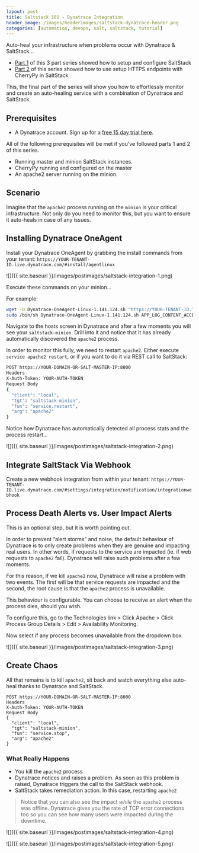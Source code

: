 ```yaml
---
layout: post
title: Saltstack 101 - Dynatrace Integration
header_image: /images/headerimages/saltstack-dynatrace-header.png
categories: [automation, devops, salt, saltstack, tutorial]
---
```


Auto-heal your infrastructure when problems occur with Dynatrace & SaltStack...

- [Part 1](/saltstack-101-setup-configuration) of this 3 part series showed how to setup and configure SaltStack
- [Part 2](/saltstack-101-webhooks) of this series showed how to use setup HTTPS endpoints with CherryPy in SaltStack

This, the final part of the series will show you how to effortlessly monitor and create an auto-healing service with a combination of Dynatrace and SaltStack.

## Prerequisites

- A Dynatrace account. Sign up for a [free 15 day trial here](https://dynatrace.com/trial).

All of the following prerequisites will be met if you’ve followed parts 1 and 2 of this series.

- Running master and minion SaltStack instances.
- CherryPy running and configured on the master
- An apache2 server running on the minion.

## Scenario

Imagine that the `apache2` process running on the `minion` is your critical infrastructure. Not only do you need to monitor this, but you want to ensure it auto-heals in case of any issues.

## Installing Dynatrace OneAgent

Install your Dynatrace OneAgent by grabbing the install commands from your tenant: `https://YOUR-TENANT-ID.live.dynatrace.com/#install/agentlinux`

![]({{ site.baseurl }}/images/postimages/saltstack-integration-1.png)

Execute these commands on your minion…

For example:

```bash
wget -O Dynatrace-OneAgent-Linux-1.141.124.sh "https://YOUR-TENANT-ID.live.dynatrace.com/api/v1/deployment/installer/agent/unix/default/latest?Api-Token=***&arch=x86&flavor=default"
sudo /bin/sh Dynatrace-OneAgent-Linux-1.141.124.sh APP_LOG_CONTENT_ACCESS=1
```

Navigate to the hosts screen in Dynatrace and after a few moments you will see your `saltstack-minion`. Drill into it and notice that it has already automatically discovered the `apache2` process.

In order to monitor this fully, we need to restart `apache2`. Either execute `service apache2 restart`, or if you want to do it via REST call to SaltStack:

```bash
POST https://YOUR-DOMAIN-OR-SALT-MASTER-IP:8000
Headers
X-Auth-Token: YOUR-AUTH-TOKEN
Request Body
{
  "client": "local",
  "tgt": "saltstack-minion",
  "fun": "service.restart",
  "arg": "apache2"
}
```

Notice how Dynatrace has automatically detected all process stats and the process restart...

![]({{ site.baseurl }}/images/postimages/saltstack-integration-2.png)

## Integrate SaltStack Via Webhook

Create a new webhook integration from within your tenant: `https://YOUR-TENANT-ID.live.dynatrace.com/#settings/integration/notification/integrationwebhook`


## Process Death Alerts vs. User Impact Alerts

This is an optional step, but it is worth pointing out.

In order to prevent “alert storms” and noise, the default behaviour of Dynatrace is to only create problems when they are genuine and impacting real users. In other words, if requests to the service are impacted (ie. if web requests to `apache2` fail). Dynatrace will raise such problems after a few moments.

For this reason, if we kill `apache2` now, Dynatrace will raise a problem with two events. The first will be that service requests are impacted and the second, the root cause is that the `apache2` process is unavailable.

This behaviour is configurable. You can choose to receive an alert when the process dies, should you wish.

To configure this, go to the Technologies link > Click Apache > Click Process Group Details > Edit > Availability Monitoring.

Now select if any process becomes unavailable from the dropdown box.

![]({{ site.baseurl }}/images/postimages/saltstack-integration-3.png)


## Create Chaos

All that remains is to kill `apache2`, sit back and watch everything else auto-heal thanks to Dynatrace and SaltStack.

```
POST https://YOUR-DOMAIN-OR-SALT-MASTER-IP:8000
Headers
X-Auth-Token: YOUR-AUTH-TOKEN
Request Body
{
  "client": "local",
  "tgt": "saltstack-minion",
  "fun": "service.stop",
  "arg": "apache2"
}
```

### What Really Happens

- You kill the `apache2` process
- Dynatrace notices and raises a problem. As soon as this problem is raised, Dynatrace triggers the call to the SaltStack webhook.
- SaltStack takes remediation action. In this case, restarting `apache2`

> Notice that you can also see the impact _while_ the `apache2` process was offline. Dynatrace gives you the rate of TCP error connections too so you can see how many users were impacted during the downtime.

![]({{ site.baseurl }}/images/postimages/saltstack-integration-4.png)

![]({{ site.baseurl }}/images/postimages/saltstack-integration-5.png)
